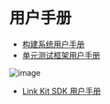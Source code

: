 # 用户手册
+ [构建系统用户手册](https://code.aliyun.com/edward.yangx/public-docs/wikis/user-guide/Build_System_Manual)
+ [单元测试框架用户手册](https://code.aliyun.com/edward.yangx/public-docs/wikis/user-guide/UT_Framework_Manual)

![image](https://yuncodeweb.oss-cn-hangzhou.aliyuncs.com/uploads/edward.yangx/public-docs/a38f7c9f5786f277faa9f8c9128e2ccd/image.png)

+ [Link Kit SDK 用户手册](https://code.aliyun.com/edward.yangx/public-docs/wikis/user-guide/Linkkit_User_Manual)

